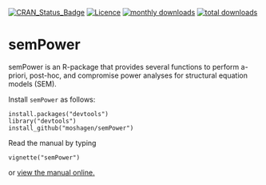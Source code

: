 [![CRAN_Status_Badge](http://www.r-pkg.org/badges/version/semPower)](http://cran.r-project.org/package=semPower)
[![Licence](https://img.shields.io/badge/licence-GPL--2-green.svg)](https://www.gnu.org/licenses/old-licenses/gpl-2.0.html)
[![monthly downloads](http://cranlogs.r-pkg.org/badges/semPower)](http://cranlogs.r-pkg.org/badges/semPower)
[![total downloads](http://cranlogs.r-pkg.org/badges/grand-total/semPower)](http://cranlogs.r-pkg.org/badges/grand-total/semPower)

semPower
=====

semPower is an R-package that provides several functions to perform a-priori, post-hoc, and compromise power analyses for structural equation models (SEM).

Install `semPower` as follows:
```
install.packages("devtools")
library("devtools")
install_github("moshagen/semPower")
```

Read the manual by typing
```
vignette("semPower")
```
or [view the manual online.](https://github.com/moshagen/semPower/blob/master/vignettes/semPower.pdf)
